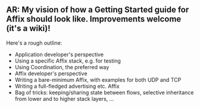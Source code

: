 AR: My vision of how a Getting Started guide for Affix should look like. Improvements welcome (it's a wiki)!
----
Here's a rough outline:
 * Application developer's perspective
  * Using a specific Affix stack, e.g. for testing
  * Using Coordination, the preferred way
 * Affix developer's perspective
  * Writing a bare-minimum Affix, with examples for both UDP and TCP
  * Writing a full-fledged advertising etc. Affix
  * Bag of tricks: keeping/sharing state between flows, selective inheritance from lower and to higher stack layers, ...